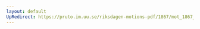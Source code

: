 ```yaml
---
layout: default
UpRedirect: https://pruto.im.uu.se/riksdagen-motions-pdf/1867/mot_1867__fk__fört.pdf
---
```

